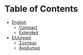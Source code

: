 Table of Contents
=================

* [English](https://github.com/li9i/CV/tree/master/en)
  * [Compact](https://github.com/li9i/CV/tree/master/en/short/cv_alexandros_filotheou.pdf)
  * [Extended](https://github.com/li9i/CV/tree/master/en/FULL/cv_alexandros_filotheou.pdf)
* [Ελληνικά](https://github.com/li9i/CV/tree/master/el)
  * [Σύντομο](https://github.com/li9i/CV/tree/master/el/%CF%83%CF%8D%CE%BD%CF%84%CE%BF%CE%BC%CE%BF/cv_alexandros_filotheou.pdf)
  * [Αναλυτικό](https://github.com/li9i/CV/blob/master/el/%CE%B1%CE%BD%CE%B1%CE%BB%CF%85%CF%84%CE%B9%CE%BA%CF%8C/cv_alexandros_filotheou.pdf)
